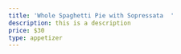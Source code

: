 ```yaml
---
title: 'Whole Spaghetti Pie with Sopressata  '
description: this is a description
price: $30
type: appetizer
---
```


